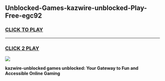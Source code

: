 
## Unblocked-Games-kazwire-unblocked-Play-Free-egc92
<h3>
<a href="https://premium76.site?title=kazwire-unblocked&ref=10A">CLICK TO PLAY</a></h3>
<hr>

<h3>
<a href="https://premium76.site?title=kazwire-unblocked&ref=10A">CLICK 2 PLAY</a>
  
</h3>

<a href="https://premium76.site?title=kazwire-unblocked&ref=10A"><img src="https://clearcache.store/games.png"></a>


**kazwire-unblocked games unblocked: Your Gateway to Fun and Accessible Online Gaming**
